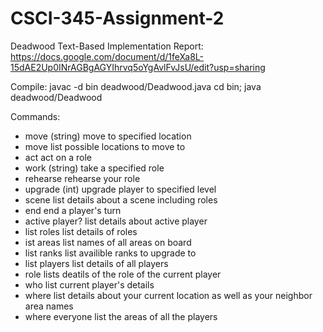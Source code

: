 # CSCI-345-Assignment-2

Deadwood Text-Based Implementation Report: https://docs.google.com/document/d/1feXa8L-15dAE2Up0INrAGBgAGYIhrvq5oYgAvlFvJsU/edit?usp=sharing

Compile:
javac -d bin deadwood/Deadwood.java 
cd bin; java deadwood/Deadwood


Commands:
 - move (string)
    move to specified location
 - move
    list possible locations to move to
 - act
    act on a role
 - work (string)
    take a specified role
 - rehearse
    rehearse your role
 - upgrade (int)
    upgrade player to specified level
 - scene
    list details about a scene including roles
 - end
    end a player's turn
 - active player?
    list details about active player
 - list roles
    list details of roles
 - ist areas
    list names of all areas on board
 - list ranks
    list availible ranks to upgrade to 
 - list players
    list details of all players
 - role
    lists deatils of the role of the current player
 - who
    list current player's details
 - where
    list details about your current location as well as your neighbor area names
 - where everyone
    list the areas of all the players










